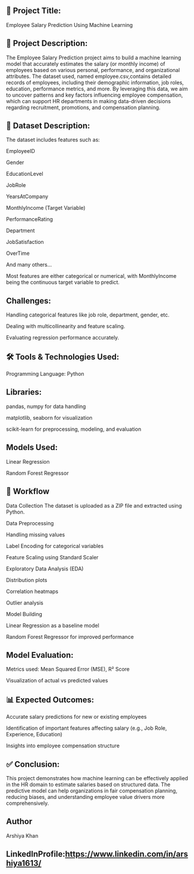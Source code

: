 ## 📘 Project Title: 
Employee Salary Prediction Using Machine Learning

## 📌 Project Description:
The Employee Salary Prediction project aims to build a machine learning model that accurately estimates the salary (or monthly income) of employees based on various personal, performance, and organizational attributes. The dataset used, named employee.csv,contains detailed records of employees, including their demographic information, job roles, education, performance metrics, and more.
By leveraging this data, we aim to uncover patterns and key factors influencing employee compensation, which can support HR departments in making data-driven decisions regarding recruitment, promotions, and compensation planning.

## 📂 Dataset Description:
The dataset includes features such as:

EmployeeID

Gender

EducationLevel

JobRole

YearsAtCompany

MonthlyIncome (Target Variable)

PerformanceRating

Department

JobSatisfaction

OverTime

And many others...

Most features are either categorical or numerical, with MonthlyIncome being the continuous target variable to predict.


## Challenges:

Handling categorical features like job role, department, gender, etc.

Dealing with multicollinearity and feature scaling.

Evaluating regression performance accurately.

## 🛠️ Tools & Technologies Used:
Programming Language: Python

## Libraries:

pandas, numpy for data handling

matplotlib, seaborn for visualization

scikit-learn for preprocessing, modeling, and evaluation

## Models Used:

Linear Regression

Random Forest Regressor

## 🚀 Workflow
Data Collection
The dataset is uploaded as a ZIP file and extracted using Python.

Data Preprocessing

Handling missing values

Label Encoding for categorical variables

Feature Scaling using Standard Scaler

Exploratory Data Analysis (EDA)

Distribution plots

Correlation heatmaps

Outlier analysis

Model Building

Linear Regression as a baseline model

Random Forest Regressor for improved performance

## Model Evaluation:

Metrics used: Mean Squared Error (MSE), R² Score

Visualization of actual vs predicted values

## 📊 Expected Outcomes:
Accurate salary predictions for new or existing employees

Identification of important features affecting salary (e.g., Job Role, Experience, Education)

Insights into employee compensation structure

## ✅ Conclusion:
This project demonstrates how machine learning can be effectively applied in the HR domain to estimate salaries based on structured data. The predictive model can help organizations in fair compensation planning, reducing biases, and understanding employee value drivers more comprehensively.

## Author
Arshiya Khan

## LinkedInProfile:https://www.linkedin.com/in/arshiya1613/



